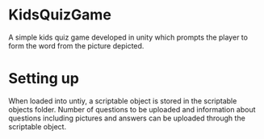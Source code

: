 # KidsQuizGame
A simple kids quiz game developed in unity which prompts the player to form the word from the picture depicted.

# Setting up
When loaded into untiy, a scriptable object is stored in the scriptable objects folder.
Number of questions to be uploaded and information about questions including pictures 
and answers can be uploaded through the scriptable object. 
